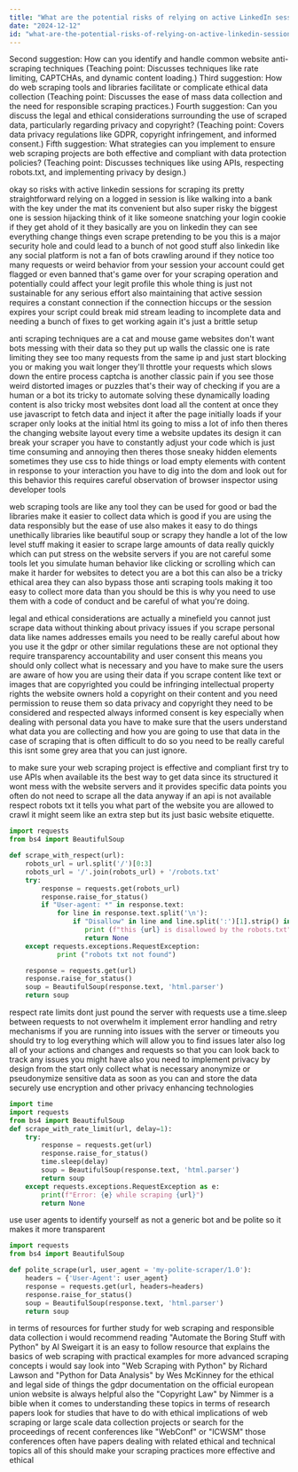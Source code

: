 ```yaml
---
title: "What are the potential risks of relying on active LinkedIn sessions for scraping data? (Teaching point: Discusses session hijacking, account bans, and other risks.)"
date: "2024-12-12"
id: "what-are-the-potential-risks-of-relying-on-active-linkedin-sessions-for-scraping-data-teaching-point-discusses-session-hijacking-account-bans-and-other-risks"
---
```


Second suggestion: How can you identify and handle common website anti-scraping techniques (Teaching point: Discusses techniques like rate limiting, CAPTCHAs, and dynamic content loading.) Third suggestion: How do web scraping tools and libraries facilitate or complicate ethical data collection (Teaching point: Discusses the ease of mass data collection and the need for responsible scraping practices.) Fourth suggestion: Can you discuss the legal and ethical considerations surrounding the use of scraped data, particularly regarding privacy and copyright? (Teaching point: Covers data privacy regulations like GDPR, copyright infringement, and informed consent.) Fifth suggestion: What strategies can you implement to ensure web scraping projects are both effective and compliant with data protection policies? (Teaching point: Discusses techniques like using APIs, respecting robots.txt, and implementing privacy by design.)

okay so risks with active linkedin sessions for scraping its pretty straightforward relying on a logged in session is like walking into a bank with the key under the mat its convenient but also super risky the biggest one is session hijacking think of it like someone snatching your login cookie if they get ahold of it they basically are you on linkedin they can see everything change things even scrape pretending to be you this is a major security hole and could lead to a bunch of not good stuff also linkedin like any social platform is not a fan of bots crawling around if they notice too many requests or weird behavior from your session your account could get flagged or even banned that's game over for your scraping operation and potentially could affect your legit profile this whole thing is just not sustainable for any serious effort also maintaining that active session requires a constant connection if the connection hiccups or the session expires your script could break mid stream leading to incomplete data and needing a bunch of fixes to get working again it's just a brittle setup

anti scraping techniques are a cat and mouse game websites don't want bots messing with their data so they put up walls the classic one is rate limiting they see too many requests from the same ip and just start blocking you or making you wait longer they'll throttle your requests which slows down the entire process captcha is another classic pain if you see those weird distorted images or puzzles that's their way of checking if you are a human or a bot its tricky to automate solving these dynamically loading content is also tricky most websites dont load all the content at once they use javascript to fetch data and inject it after the page initially loads if your scraper only looks at the initial html its going to miss a lot of info then theres the changing website layout every time a website updates its design it can break your scraper you have to constantly adjust your code which is just time consuming and annoying then theres those sneaky hidden elements sometimes they use css to hide things or load empty elements with content in response to your interaction you have to dig into the dom and look out for this behavior this requires careful observation of browser inspector using developer tools

web scraping tools are like any tool they can be used for good or bad the libraries make it easier to collect data which is good if you are using the data responsibly but the ease of use also makes it easy to do things unethically libraries like beautiful soup or scrapy they handle a lot of the low level stuff making it easier to scrape large amounts of data really quickly which can put stress on the website servers if you are not careful some tools let you simulate human behavior like clicking or scrolling which can make it harder for websites to detect you are a bot this can also be a tricky ethical area they can also bypass those anti scraping tools making it too easy to collect more data than you should be this is why you need to use them with a code of conduct and be careful of what you're doing.

legal and ethical considerations are actually a minefield you cannot just scrape data without thinking about privacy issues if you scrape personal data like names addresses emails you need to be really careful about how you use it the gdpr or other similar regulations these are not optional they require transparency accountability and user consent this means you should only collect what is necessary and you have to make sure the users are aware of how you are using their data if you scrape content like text or images that are copyrighted you could be infringing intellectual property rights the website owners hold a copyright on their content and you need permission to reuse them so data privacy and copyright they need to be considered and respected always informed consent is key especially when dealing with personal data you have to make sure that the users understand what data you are collecting and how you are going to use that data in the case of scraping that is often difficult to do so you need to be really careful this isnt some grey area that you can just ignore.

to make sure your web scraping project is effective and compliant first try to use APIs when available its the best way to get data since its structured it wont mess with the website servers and it provides specific data points you often do not need to scrape all the data anyway if an api is not available respect robots txt it tells you what part of the website you are allowed to crawl it might seem like an extra step but its just basic website etiquette.

```python
import requests
from bs4 import BeautifulSoup

def scrape_with_respect(url):
    robots_url = url.split('/')[0:3]
    robots_url = '/'.join(robots_url) + '/robots.txt'
    try:
        response = requests.get(robots_url)
        response.raise_for_status()
        if "User-agent: *" in response.text:
            for line in response.text.split('\n'):
                if "Disallow" in line and line.split(':')[1].strip() in url :
                   print (f"this {url} is disallowed by the robots.txt")
                   return None
    except requests.exceptions.RequestException:
            print ("robots txt not found")

    response = requests.get(url)
    response.raise_for_status()
    soup = BeautifulSoup(response.text, 'html.parser')
    return soup
```

respect rate limits dont just pound the server with requests use a time.sleep between requests to not overwhelm it implement error handling and retry mechanisms if you are running into issues with the server or timeouts you should try to log everything which will allow you to find issues later also log all of your actions and changes and requests so that you can look back to track any issues you might have also you need to implement privacy by design from the start only collect what is necessary anonymize or pseudonymize sensitive data as soon as you can and store the data securely use encryption and other privacy enhancing technologies

```python
import time
import requests
from bs4 import BeautifulSoup
def scrape_with_rate_limit(url, delay=1):
    try:
        response = requests.get(url)
        response.raise_for_status()
        time.sleep(delay)
        soup = BeautifulSoup(response.text, 'html.parser')
        return soup
    except requests.exceptions.RequestException as e:
        print(f"Error: {e} while scraping {url}")
        return None

```
use user agents to identify yourself as not a generic bot and be polite so it makes it more transparent

```python
import requests
from bs4 import BeautifulSoup

def polite_scrape(url, user_agent = 'my-polite-scraper/1.0'):
    headers = {'User-Agent': user_agent}
    response = requests.get(url, headers=headers)
    response.raise_for_status()
    soup = BeautifulSoup(response.text, 'html.parser')
    return soup
```

in terms of resources for further study for web scraping and responsible data collection i would recommend reading "Automate the Boring Stuff with Python" by Al Sweigart it is an easy to follow resource that explains the basics of web scraping with practical examples for more advanced scraping concepts i would say look into "Web Scraping with Python" by Richard Lawson and "Python for Data Analysis" by Wes McKinney for the ethical and legal side of things the gdpr documentation on the official european union website is always helpful also the "Copyright Law" by Nimmer is a bible when it comes to understanding these topics in terms of research papers look for studies that have to do with ethical implications of web scraping or large scale data collection projects or search for the proceedings of recent conferences like "WebConf" or "ICWSM" those conferences often have papers dealing with related ethical and technical topics all of this should make your scraping practices more effective and ethical
